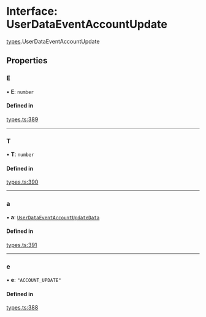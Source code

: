 # Interface: UserDataEventAccountUpdate

[types](../modules/types.md).UserDataEventAccountUpdate

## Properties

### E

• **E**: `number`

#### Defined in

[types.ts:389](https://github.com/Altamoon/altamoon/blob/2fc04da/app/api/types.ts#L389)

___

### T

• **T**: `number`

#### Defined in

[types.ts:390](https://github.com/Altamoon/altamoon/blob/2fc04da/app/api/types.ts#L390)

___

### a

• **a**: [`UserDataEventAccountUpdateData`](types.UserDataEventAccountUpdateData.md)

#### Defined in

[types.ts:391](https://github.com/Altamoon/altamoon/blob/2fc04da/app/api/types.ts#L391)

___

### e

• **e**: ``"ACCOUNT_UPDATE"``

#### Defined in

[types.ts:388](https://github.com/Altamoon/altamoon/blob/2fc04da/app/api/types.ts#L388)

